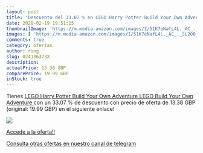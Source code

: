 ```yaml
---
layout: post
title: 'Descuento del 33.07 % en LEGO Harry Potter Build Your Own Adventu'
date: 2020-02-19 19:51:15
thumbnailImage: 'https://m.media-amazon.com/images/I/51K7eNafL4L._AC_._SL200_.jpg'
images: [ 'https://m.media-amazon.com/images/I/51K7eNafL4L._AC_._SL200_.jpg' ]
comments: true
category: ofertas
author: ring
slug: 024136373X
description:
actualPrice: 13.38 GBP
comparePrice: 19.99 GBP
inStock: true
---
```


Tienes [LEGO Harry Potter Build Your Own Adventure  LEGO Build Your Own Adventure ](https://www.amazon.com/dp/024136373X/?tag=redken08-20) con un 33.07 % de descuento con precio de oferta de 13.38 GBP (original: 19.99 GBP) en el siguiente enlace!

[![](https://m.media-amazon.com/images/I/51K7eNafL4L._AC_._SL200_.jpg)](https://www.amazon.com/dp/024136373X/?tag=redken08-20)

[Accede a la oferta!!](https://www.amazon.com/dp/024136373X/?tag=redken08-20)

[Consulta otras ofertas en nuestro canal de telegram](https://t.me/s/ofertas25)
